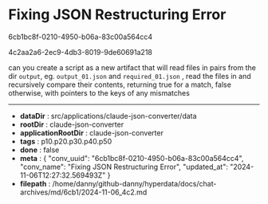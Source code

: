 # Fixing JSON Restructuring Error

6cb1bc8f-0210-4950-b06a-83c00a564cc4

4c2aa2a6-2ec9-4db3-8019-9de60691a218

can you create a script as a new artifact that will read files in pairs from the dir `output`, eg. `output_01.json` and `required_01.json` , read the files in and recursively compare their contents, returning true for a match, false otherwise, with pointers to the keys of any mismatches

---

* **dataDir** : src/applications/claude-json-converter/data
* **rootDir** : claude-json-converter
* **applicationRootDir** : claude-json-converter
* **tags** : p10.p20.p30.p40.p50
* **done** : false
* **meta** : {
  "conv_uuid": "6cb1bc8f-0210-4950-b06a-83c00a564cc4",
  "conv_name": "Fixing JSON Restructuring Error",
  "updated_at": "2024-11-06T12:27:32.569493Z"
}
* **filepath** : /home/danny/github-danny/hyperdata/docs/chat-archives/md/6cb1/2024-11-06_4c2.md